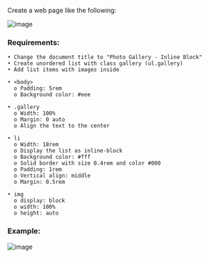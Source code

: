 Create a web page like the following:

![image](https://github.com/nsinorov/SoftUniMainPath/assets/45227327/aff0a52d-6edb-4f29-8a8d-63d47c8d7f7c)

### Requirements:

    • Change the document title to "Photo Gallery - Inline Block"
    • Create unordered list with class gallery (ul.gallery)
    • Add list items with images inside
    
    • <body>
      o Padding: 5rem
      o Background color: #eee
      
    • .gallery
      o Width: 100%
      o Margin: 0 auto
      o Align the text to the center
      
    • li
      o Width: 18rem
      o Display the list as inline-block
      o Background color: #fff
      o Solid border with size 0.4rem and color #000
      o Padding: 1rem
      o Vertical align: middle
      o Margin: 0.5rem
      
    • img
      o display: block
      o width: 100%
      o height: auto

### Example: 

![image](https://github.com/nsinorov/SoftUniMainPath/assets/45227327/5d3268af-d443-466b-afc5-70aecd52909e)
